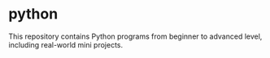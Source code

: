 # python
This repository contains Python programs from beginner to advanced level, including real-world mini projects. 
